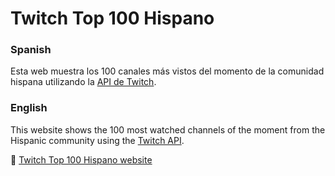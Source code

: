# Twitch Top 100 Hispano

### Spanish

Esta web muestra los 100 canales más vistos del momento de la comunidad hispana utilizando la [API de Twitch](https://dev.twitch.tv/docs/api/reference/).

### English

This website shows the 100 most watched channels of the moment from the Hispanic community using the [Twitch API](https://dev.twitch.tv/docs/api/reference/).

:link: [Twitch Top 100 Hispano website](https://twitch-top100.jrai.dev)
